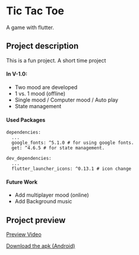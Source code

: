 # Tic Tac Toe

A game with flutter.

## Project description

This is a fun project. A short time project

#### In V-1.0:
- Two mood are developed
- 1 vs. 1 mood (offline)
- Single mood / Computer mood / Auto play 
- State management

#### Used Packages
````
dependencies:
  ...
  google_fonts: ^5.1.0 # for using google fonts.
  get: ^4.6.5 # for state management.

dev_dependencies:
  ...
  flutter_launcher_icons: ^0.13.1 # icon change
````

#### Future Work 
- Add multiplayer mood (online)
- Add Background music

## Project preview

[Preview Video](https://youtube.com/shorts/BtCiOTRtopQ?feature=share)

<a href="assets/tic_tac_toe.apk" download>Download the apk (Android)</a>
